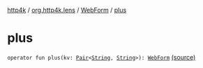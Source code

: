 [http4k](../../index.md) / [org.http4k.lens](../index.md) / [WebForm](index.md) / [plus](./plus.md)

# plus

`operator fun plus(kv: `[`Pair`](https://kotlinlang.org/api/latest/jvm/stdlib/kotlin/-pair/index.html)`<`[`String`](https://kotlinlang.org/api/latest/jvm/stdlib/kotlin/-string/index.html)`, `[`String`](https://kotlinlang.org/api/latest/jvm/stdlib/kotlin/-string/index.html)`>): `[`WebForm`](index.md) [(source)](https://github.com/http4k/http4k/blob/master/http4k-core/src/main/kotlin/org/http4k/lens/webForm.kt#L18)